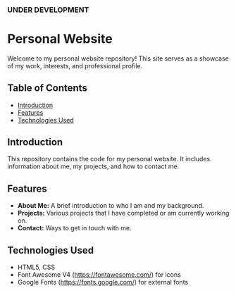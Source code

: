 ### UNDER DEVELOPMENT


# Personal Website

Welcome to my personal website repository! This site serves as a showcase of my work, interests, and professional profile.

## Table of Contents
- [Introduction](#introduction)
- [Features](#features)
- [Technologies Used](#technologies-used)


## Introduction
This repository contains the code for my personal website. It includes information about me, my projects, and how to contact me.

## Features
- **About Me:** A brief introduction to who I am and my background.
- **Projects:** Various projects that I have completed or am currently working on.
- **Contact:** Ways to get in touch with me.

## Technologies Used
- HTML5, CSS
- Font Awesome V4 (https://fontawesome.com/) for icons
- Google Fonts (https://fonts.google.com/) for external fonts
